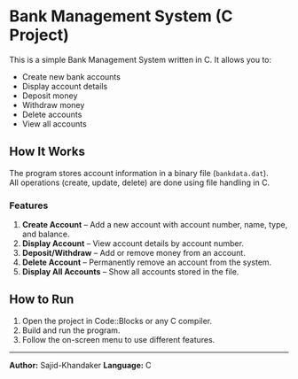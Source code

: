 # Bank Management System (C Project)

This is a simple Bank Management System written in C.
It allows you to:

- Create new bank accounts
- Display account details
- Deposit money
- Withdraw money
- Delete accounts
- View all accounts

## How It Works
The program stores account information in a binary file (`bankdata.dat`).  
All operations (create, update, delete) are done using file handling in C.

### Features
1. **Create Account** – Add a new account with account number, name, type, and balance.
2. **Display Account** – View account details by account number.
3. **Deposit/Withdraw** – Add or remove money from an account.
4. **Delete Account** – Permanently remove an account from the system.
5. **Display All Accounts** – Show all accounts stored in the file.

## How to Run
1. Open the project in Code::Blocks or any C compiler.
2. Build and run the program.
3. Follow the on-screen menu to use different features.

---

**Author:** Sajid-Khandaker
**Language:** C
